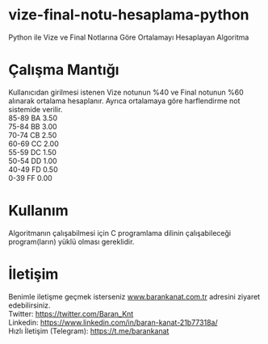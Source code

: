 # vize-final-notu-hesaplama-python
Python ile Vize ve Final Notlarına Göre Ortalamayı Hesaplayan Algoritma

# Çalışma Mantığı
Kullanıcıdan girilmesi istenen Vize notunun %40 ve Final notunun %60 alınarak ortalama hesaplanır. Ayrıca ortalamaya göre harflendirme not sistemide verilir.<br>
85-89 BA 3.50<br>
75-84 BB 3.00<br>
70-74 CB 2.50<br>
60-69 CC 2.00<br>
55-59 DC 1.50<br>
50-54 DD 1.00<br>
40-49 FD 0.50<br>
0-39 FF 0.00<br>

# Kullanım
Algoritmanın çalışabilmesi için C programlama dilinin çalışabileceği program(ların) yüklü olması gereklidir.

# İletişim
Benimle iletişme geçmek isterseniz www.barankanat.com.tr adresini ziyaret edebilirsiniz.                          
Twitter: https://twitter.com/Baran_Knt                          
Linkedin: https://www.linkedin.com/in/baran-kanat-21b77318a/                          
Hızlı İletişim (Telegram): https://t.me/barankanat                          
